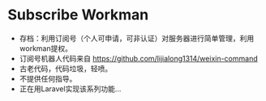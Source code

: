 # Subscribe Workman
- 存档：利用订阅号（个人可申请，可非认证）对服务器进行简单管理，利用workman提权。
- 订阅号机器人代码来自 https://github.com/lijialong1314/weixin-command
- 古老代码，代码垃圾，轻喷。
- 不提供任何指导。
- 正在用Laravel实现该系列功能...